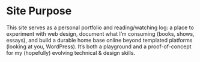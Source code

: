 # Site Purpose
This site serves as a personal portfolio and reading/watching log: a place to experiment with web design, document what I’m consuming (books, shows, essays), and build a durable home base online beyond templated platforms (looking at you, WordPress). It’s both a playground and a proof-of-concept for my (hopefully) evolving technical & design skills.
